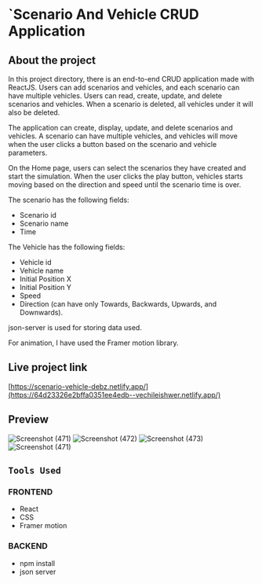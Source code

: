 
# `Scenario And Vehicle CRUD Application

## About the project

In this project directory, there is an end-to-end CRUD application made with ReactJS. Users can add scenarios and vehicles, and each scenario can have multiple vehicles. Users can read, create, update, and delete scenarios and vehicles. When a scenario is deleted, all vehicles under it will also be deleted.

The application can create, display, update, and delete scenarios and vehicles. A scenario can have multiple vehicles, and vehicles will move when the user clicks a button based on the scenario and vehicle parameters.

On the Home page, users can select the scenarios they have created and start the simulation. When the user clicks the play button, vehicles starts moving based on the direction and speed until the scenario time is over.

The scenario has the following fields:
- Scenario id
- Scenario name
- Time

The Vehicle has the following fields:
- Vehicle id
- Vehicle name
- Initial Position X
- Initial Position Y
- Speed 
- Direction (can have only Towards, Backwards, Upwards, and Downwards).

json-server is used for storing data used.

For animation, I have used the Framer motion library.

## Live project link

[https://scenario-vehicle-debz.netlify.app/](https://64d23326e2bffa0351ee4edb--vechileishwer.netlify.app/)


## Preview

![Screenshot (471)](https://github.com/ishwersharma13/senerio-vechile/assets/103954615/57a5dcd8-50d6-45ec-b80b-abdd7d0d344b)
![Screenshot (472)](https://github.com/ishwersharma13/senerio-vechile/assets/103954615/ea595488-c3c1-4726-b431-180c125c9b1b)
![Screenshot (473)](https://github.com/ishwersharma13/senerio-vechile/assets/103954615/1e5793f4-61ad-4578-82a0-138c053cf482)
![Screenshot (471)](https://github.com/ishwersharma13/senerio-vechile/assets/103954615/70555fb5-888d-4c1b-b53c-7a4f96979a09)

## `Tools Used`

### FRONTEND
- React
- CSS
- Framer motion
### BACKEND
- npm install
- json server

